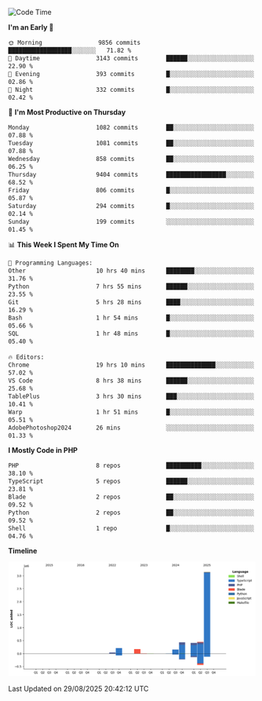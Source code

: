 <!--START_SECTION:waka-->
![Code Time](http://img.shields.io/badge/Code%20Time-4%2C077%20hrs%2026%20mins-blue)

**I'm an Early 🐤** 

```text
🌞 Morning                9856 commits        ██████████████████░░░░░░░   71.82 % 
🌆 Daytime                3143 commits        ██████░░░░░░░░░░░░░░░░░░░   22.90 % 
🌃 Evening                393 commits         █░░░░░░░░░░░░░░░░░░░░░░░░   02.86 % 
🌙 Night                  332 commits         █░░░░░░░░░░░░░░░░░░░░░░░░   02.42 % 
```
📅 **I'm Most Productive on Thursday** 

```text
Monday                   1082 commits        ██░░░░░░░░░░░░░░░░░░░░░░░   07.88 % 
Tuesday                  1081 commits        ██░░░░░░░░░░░░░░░░░░░░░░░   07.88 % 
Wednesday                858 commits         ██░░░░░░░░░░░░░░░░░░░░░░░   06.25 % 
Thursday                 9404 commits        █████████████████░░░░░░░░   68.52 % 
Friday                   806 commits         █░░░░░░░░░░░░░░░░░░░░░░░░   05.87 % 
Saturday                 294 commits         █░░░░░░░░░░░░░░░░░░░░░░░░   02.14 % 
Sunday                   199 commits         ░░░░░░░░░░░░░░░░░░░░░░░░░   01.45 % 
```


📊 **This Week I Spent My Time On** 

```text
💬 Programming Languages: 
Other                    10 hrs 40 mins      ████████░░░░░░░░░░░░░░░░░   31.76 % 
Python                   7 hrs 55 mins       ██████░░░░░░░░░░░░░░░░░░░   23.55 % 
Git                      5 hrs 28 mins       ████░░░░░░░░░░░░░░░░░░░░░   16.29 % 
Bash                     1 hr 54 mins        █░░░░░░░░░░░░░░░░░░░░░░░░   05.66 % 
SQL                      1 hr 48 mins        █░░░░░░░░░░░░░░░░░░░░░░░░   05.40 % 

🔥 Editors: 
Chrome                   19 hrs 10 mins      ██████████████░░░░░░░░░░░   57.02 % 
VS Code                  8 hrs 38 mins       ██████░░░░░░░░░░░░░░░░░░░   25.68 % 
TablePlus                3 hrs 30 mins       ███░░░░░░░░░░░░░░░░░░░░░░   10.41 % 
Warp                     1 hr 51 mins        █░░░░░░░░░░░░░░░░░░░░░░░░   05.51 % 
AdobePhotoshop2024       26 mins             ░░░░░░░░░░░░░░░░░░░░░░░░░   01.33 % 
```

**I Mostly Code in PHP** 

```text
PHP                      8 repos             ██████████░░░░░░░░░░░░░░░   38.10 % 
TypeScript               5 repos             ██████░░░░░░░░░░░░░░░░░░░   23.81 % 
Blade                    2 repos             ██░░░░░░░░░░░░░░░░░░░░░░░   09.52 % 
Python                   2 repos             ██░░░░░░░░░░░░░░░░░░░░░░░   09.52 % 
Shell                    1 repo              █░░░░░░░░░░░░░░░░░░░░░░░░   04.76 % 
```



**Timeline**

![Lines of Code chart](https://raw.githubusercontent.com/abrahamgreyson/abrahamgreyson/main/assets/bar_graph.png)


 Last Updated on 29/08/2025 20:42:12 UTC
<!--END_SECTION:waka-->

